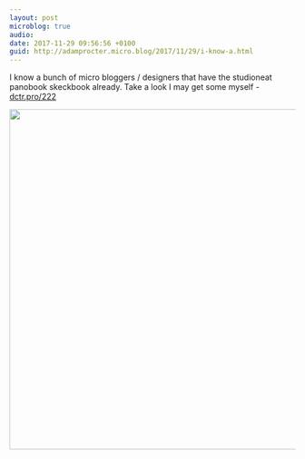 ```yaml
---
layout: post
microblog: true
audio: 
date: 2017-11-29 09:56:56 +0100
guid: http://adamprocter.micro.blog/2017/11/29/i-know-a.html
---
```

I know a bunch of micro bloggers / designers that have the studioneat panobook skeckbook already. Take a look I may get some myself - [dctr.pro/222](http://dctr.pro/222) 

<img src="http://discursive.adamprocter.co.uk/uploads/2017/5948e58b9c.jpg" width="600" height="600" />
